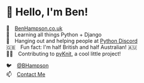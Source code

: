 # 👋 Hello, I'm Ben! 

🔭⁤ [BenHampson.co.uk](http://www.benhampson.co.uk)\
🌱 Learning all things Python + Django\
💬 Hanging out and helping people at [Python Discord](https://pythondiscord.com/)\
🇬🇧 Fun fact: I'm half British and half Australian! 🇦🇺 \
👨‍💻 Contributing to [pyKnit](https://github.com/terriko/pyknit), a cool little project!

🐦 [@BHampson](https://twitter.com/BHampson)\
📫 [Contact Me](http://www.benhampson.co.uk)

<!-- - 👯 I’m looking to collaborate on ...  -->
<!-- - 🤔 I’m looking for help with ...  -->
<!-- - 💬 Ask me about -->

